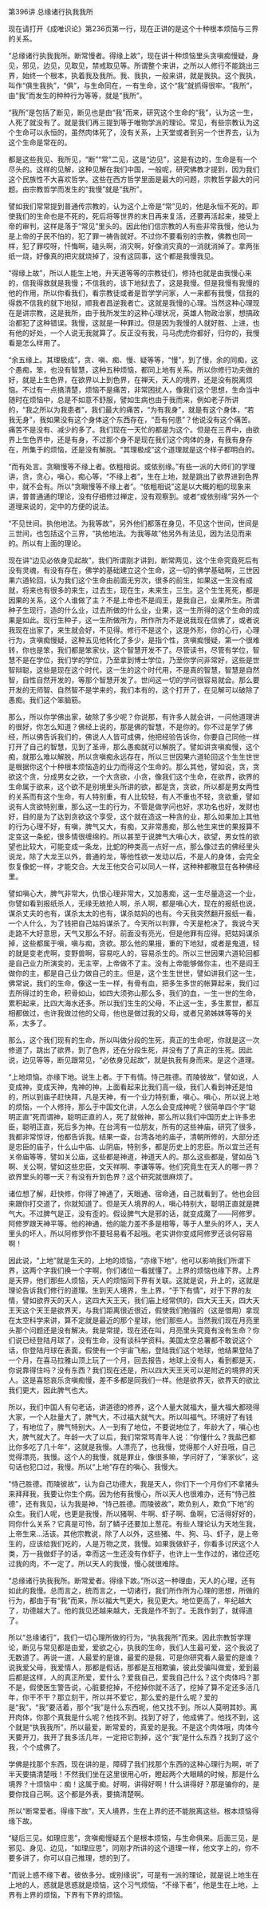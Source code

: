 第396讲 总缘诸行执我我所

现在请打开《成唯识论》第236页第一行，现在正讲的是这个十种根本烦恼与三界的关系。

“总缘诸行执我我所。断常慢者。得缘上故”，现在讲十种烦恼里头贪嗔痴慢疑，身见，邪见，边见，见取见，禁戒取见等。所谓整个来讲，之所以人修行不能跳出三界，始终一个根本，执着我及我所。我、我执，一般来讲，就是我执。这个我执，叫作“俱生我执”，“俱”，与生命同在，一有生命，这个“我”就抓得很牢。“我所”，由“我”而发生的种种行为等等，就是“我所”。

“我所”是包括了断见，断见也是由“我”而来，研究这个生命的“我”，认为这一生，人死了就没有了。就是我们再三提到等于唯物学派的理论。常见，有些宗教认为这个生命可以永恒的，虽然肉体死了，没有关系，上天堂或者到另一个世界去，认为这个生命是常在的。

都是这些我见、我所见，“断”“常”二见，这是“边见”，这是有边的，生命是有一个尽头的。这样的见解，这种见解在我们中国，一般呢，研究佛教才提到，因为我们这个民族性不大喜欢哲学。这些在西方哲学里面是最大的问题，宗教哲学最大的问题。由宗教哲学而发生的“我慢”就是“我所”。

譬如我们常常提到普通传宗教的，认为这个上帝是“常”见的，他是永恒不死的。即使我们的生命也是不死的，死后将等世界的末日再来复活，还要再活起来，接受上帝的审判，这样是落于“常见”里头的。因此他们信宗教的人有些非常我慢，他认为是上帝的子民不怕的，犯了罪一祷告就好。不过你不要看别的宗教，佛教也同一样，犯了罪哎呀，忏悔啊，磕头啊，消灾啊，好像消灾真的一消就消掉了。拿两张纸一烧，好像真的把灾就烧掉了，没有这回事，这个都是我慢我见。

“得缘上故”，所以人能生上地，升天道等等的宗教徒们，修持也就是由我慢心来的，信我得救就是我慢；不信我的，该下地狱去了，这是我慢。但是我慢有我慢的他的作用，所以你看我们，看宗教徒或者是哲学学问家，人一来都有我慢，信我的得救不信我的就下地狱，顺我者昌逆我者亡。这就是我慢的心理。当然这种心理现在是讲宗教，这是我所，由于我所发生的这种心理状况，英雄人物政治家，想搞政治都犯了这种错误。我慢，这就是一种罪过。但是因为我慢的人就好胜、上进，也有他的好处，一个人说无我就算了。反正没有我，马马虎虎你都好，归你的，我慢看是怎么样用了。

“余五缘上。其理极成”，贪、嗔、痴、慢、疑等等，“慢”，到了慢，余的同痴，这个愚痴，笨，也没有智慧，这种五种烦恼，都同上地有关系。所以你修行功夫做的好，就是上生色界，在欲界以上到色界，在禅天，天人的境界，还是没有脱离烦恼。不过有一点搞清楚，烦恼不是痛苦，非常困扰人，像我们这个思想，生命当中随时在烦恼中，总是不如意不舒服，譬如生病也由于我而来，例如老子所讲的，“我之所以为我患者”，我们最大的痛苦，“为有我身”，就是有这个身体，“若我无身”，我如果没有这个身体这个东西存在，“吾有何患”？他说没有这个痛苦。痛苦不是没有、减少的多了。我们现在一天忙的都是为这个。但是在三界中，由欲界上生色界中，还是有身，不过那个身不是现在我们这个肉体的身，有我有身存在，所集于的烦恼，还是没有解脱。“其理极成”这个道理就是这个样子都明白的。

“而有处言。贪瞋慢等不缘上者。依粗相说。或依别缘。”有些一派的大师们的学理讲，贪，贪心，嗔心，痴心等，“不缘上者”，生在上地，就是跳出了欲界进到色界中，就不会有。所以“贪瞋慢等不缘上者”。“依粗相说”这是以大概的粗的现象来讲，普普通通的理论，没有仔细修过禅定，没有观察到。或者“或依别缘”另外一个道理来说的，定中的方便的说法。

“不见世间。执他地法。为我等故”，另外他们都落在身见，不见这个世间，世间是三世间，也包括这个三界，“执他地法。为我等故”他另外有法见，因为法见而来的。所以有上面的理论。

现在讲“边见必依身见起故”，我们所谓刚才讲到，断常两见，这个生命究竟死后有没有灵魂，有没有存在，佛学的基础建立这个生命，这一切的佛学基础啊，三世因果六道轮回，认为我们这个生命由前面无穷次，很多的前生，如果这一生没有成就，将来也有很多的来生，过去生，现在生，未来生，三生。这个生生死死，都是因果的关系，这个人谁做了主？不是上帝也不是阎王，是我自己，业果所生。所谓种子生现行，造的什么业，过去所做的什么业，业果，这一生所得的这个生命的成果是如此。现行生种子，这一生所做所为，所作所为不是说我现在信佛了，或者说我现在出家了，来生就会好，不见得。修行不是这个，这是外形，你的心行，心理行为，贪嗔痴慢疑，这种五见他转化了多少，是指个性，贪嗔痴慢疑，第一个很难转，你也是笨，我们都是笨家伙，这个智慧开发不了。尽管读书，尽管有学位，智慧不是在学位，我们学的学位，乃至拿到博士学位，乃至你学问非常好，这些是世智辩聪，这些是现在这个时代，这一生的这个时代用，不是真的智慧，智慧是自然智，自性自然开发的，等那个智慧开发了。世间这一切的学问很容易就会。那么要开发的无师智、自然智不是学来的，我们本有的，这个打开了，在见解可以破除了愚痴。我们这个笨脑筋。

那么，所以你学佛出家，破除了多少呢？你说那，有许多人就会讲，一问他道理讲的很好，你怎么知道？佛经上说的，那是佛的智慧，不是你的。你不过是学了佛经，所以佛告诉我们的，佛说人人皆可成佛，他把经验告诉你，你要自己同他一样打开了自己的智慧，见到了圣谛，那么愚痴就可以解脱了。譬如讲贪嗔痴慢，这个痴，就那么难以解脱，所以贪嗔痴永远存在，所以三世因果六道轮回这个生生世世是根据你这个十种根本烦恼造的业力而得这个生命的。那么其他，譬如说，贪，贪欲这个贪，分成男女之欲，一个大贪欲，小贪，像我们这个生命，在欲界，欲界的生命属于欲来，这个欲不是别境里头所讲的欲，都是贪，贪欲，所以都是男女两性的关系而有这个生命，有人特别重，有人比较轻，有人不重也不轻，贪欲重，譬如说有人贪欲特别重，那么这一生的行为，不管是做学问也好，求功名也好，发财也好，目的是为了达到贪欲这个享受，这个就在造这一种贪的业，那么如果加上其他的行为心理不好，有嗔，脾气又大，有痴，又非常愚痴，那么他生来世的果报算不定变这一条蛇，很多情很缠绵的。所以甚至于说脾气大嗔心大，欲望，男女性的欲望也比较大，可能变成一条龙，比蛇的种类高一点好一点，那么像过去的佛经里头说龙，除了大龙王以外，普通的龙，等他性欲一发动以后，不是人的身体，会完全恢复像蛇一样，才能交合。大龙王他交合可以同人一样，这种种都散显在各种佛经里。

譬如嗔心大，脾气非常大，仇恨心理非常大，又加愚痴，这一生尽量造这一个业，你譬如看到报纸杀人，无缘无故抢人啊，杀人啊，都是嗔心大，现在的报纸也说，谋杀丈夫的也有，谋杀太太的也有，谋杀姑妈的也有。今天我突然翻开报纸一看，一个人什么，为了钱把自己姑妈谋杀了。今天所以判罪，今天是枪决了。我说今天走路不大好意思，天气又那么不好。前面没有亮光，但是他罪有应得。把姑妈谋杀掉，这些都属于嗔，嗔与痴，贪欲。那么他的果报，重的下地狱，或者是鬼道，轻的就是变老虎啊，变野兽啊，容易吃人的，容易杀生的。所以三世因果六道轮回都是自己业力所演变的，无主宰，上帝做不了主。没有上帝能够做你主，也不是阎王做你的主，都是自己业力做自己的主。但是，这个生生世世，譬如讲我们这一生，佛常说，我们的生命，像这一生一样，有骨有血，把多生多世的帐算起来，我们过去所得过的生命，积骨如山，如四大须弥山那么多，我们的血，一生一世的生命，累积起来，比四大海水还多。所以我们生生的父母，不止这一生，多生累世，都互相都做过，也许我做过他的父母，他也是做过我的父母，或者兄弟姊妹等等的关系，太多了。

那么，这个我们现有的生命，所以叫做分段的生死，真正的生命呢，你就是这一次修道了，跳出了欲界，到了色界，还在分段生死，并没有了了真正的生死。因此说，边见等等，断见跟常见，“必依身见起故”，就是执我有身而来。是这个道理。

“上地烦恼。亦缘下地。说生上者。于下有情。恃己胜德。而陵彼故”，譬如说，人变成神，变成天神，鬼神的神，上面看起来比我们高一级，我们人看到神还是怕的，所以到庙子赶快拜，凡是天神，有一个业力特别重，嗔心。嗔心，所以说上地的烦恼，一个人修持，那么于中国文化讲，人怎么会变成神呢？很简单四个字“聪明正直”死而谓神，聪明正直的人，死了就做神，那么所以我们中国历史上许多忠臣，聪明正直，死后多为神。在台湾有一位朋友，所有的这些神庙，研究了很多，我都非常惊讶，他都告诉我。结果一查，台湾各地的庙子，清朝所修的，大部分还是忠臣的庙子，什么山中庙、山阴庙，特别多，都是历史上的忠臣。所以宜兰还有关帝庙等等，譬如关公庙，这些都是神道，神道天人的。那么这些都是，譬如岳飞啊、关公啊，譬如这些忠臣，文天祥啊、李谦等等。他们究竟生在天人的哪一界？欲界里头的哪一天？有没有升到色界？这个研究就很麻烦了。

诸位想了解，赶快修，你得了神通了，天眼通、宿命通，自己就看到了。他也会回来跟你打交道了，你就知道了。但是天人境界的人，嗔心特别大，聪明正直就是脾气大。不过脾气是正，没有歪的。假设脾气大是邪的话，就变成魔了——阿修罗。阿修罗跟天神平等。他的神通，他的能力差不多是相等，等于人里头的坏人，天人里头的坏人，所以阿修罗你不要轻易看不起哦。老实讲你变成阿修罗还谈何容易啊！

因此说，“上地”就是生天的，上地的烦恼，“亦缘下地”，他可以影响我们所谓下界，这两个字我们换一个字啊，你们诸位一看就懂了。上界的烦恼也缘下界。上界是天界，他们那些人烦恼，天人的烦恼同下界有关联。这就是说，升上的，这就是理论告诉我们修行的道理。生到天人境界，生上界，“于下有情”，对于下界的友情，譬如欲界天的天人，这四大天王天，我们庙上经常供的，四大天王天，四大天王天这个天王是欲界天，与我们距离很近很近，假使我们勉强的（这是借用）拿现在太空科学来讲，算不定就是最近的那个星球，他们那些人。当然我们现在月亮里头那个问题还是没有解决。我是常提，现在还在叫，月亮里头究竟有没有生命？你们说已经登陆月球了，没有生命，没有谈科学资料。美国太空总署都不敢说这个话，你登陆月球在表面，假使有一个宇宙飞船，登陆我们这个地球，他结果登陆了一个月，在喜马拉雅山顶上玩了一个月，回去报告，地球上没有人，看到都是天，你说靠得住吗？没有东西？我们现在还是，所以四大天王天可以是附近的境界的天人。这是喜怒哀乐贪嗔痴慢，差不多都是同我们一样。他是欲界天，欲界天的欲比我们更大，因此脾气也大。

所以，我们中国人有句老话，讲道德的修养，这个人量大就福大，量大福大都晓得大家，一个人肚量大了，脾气大，不过福大就气大。所以叫福气。环境好了有钱了，有地位了，脾气特别大。人一到有了地位，不要说地位了，年龄大了，嗔心也大，脾气就大了。年龄一大了以后，我们常常骂青年人说：“你懂什么？我盐巴都比你多吃了几十年”，这就是我慢。人漂亮了，也我慢，觉得那个人好丑哦，自己觉得漂亮，我慢。这个人的我慢，就是罪业，像很多嘛，学问好了，“笨家伙”，这句话也犯口过，我慢。所以“上地”存在的嗔心、我慢大。

“恃己胜德。而陵彼故”，认为自己功德大，我是天人，你们下一个月你们不拿猪头来拜拜我，我要让你生个病。因为他有我慢心，所以天人也很难办，还有“恃己胜德”，还有我见，认为我是神，“恃己胜德。而陵彼故”，欺负别人，欺负“下地”的众生。我们人呢，也更是我慢，所以猪啊、牛啊、虾子啊、鱼啊，它活得好好的，同你什么关系？它真是可怜，刮了鳞子还要加上葱花。有些人理论认为天地生我，上帝生来…活该。其他宗教说，除了人以外，这些猪、牛、狗、马、虾子，是上帝生的，应该给我们吃的，人是万物之灵，我慢。如果我做虾子，你看多讨厌这个人类，万一我做虾子的话，幸而这一生还没有作虾子，也许上一生作过的，诸位还吃过我的肉，不一定了。所以天人的我慢，慢心就很难除。

“总缘诸行执我我所。断常爱者。得缘下故。”所以这一种理由，天人的心理，还有如此的我慢。总而言之，统而言之，一切诸行，我们所作所为心理的思想，所做的行为，都由于有“我”而来，所以福大气更大，我见更大。地位更高了，年纪越大了，功德越大了。他的我见还越来越大，无我是作不到了。无我作到了，就得道了。

所以“总缘诸行”，我们一切心理所做的行为，“执我我所”而来。因此宗教哲学理论，断见与常见都是由爱，爱欲之心，执我的生命，我们人生最可爱，这个我说了无数道了。再说一道，人最爱的是谁，最爱的是我，可是你研究看人最爱的是谁？说我爱父母，我爱情人，那都是假话，那都是互相欺骗，彼此受骗叫做爱，爱到最后都是这样，人的真正所爱，爱什么？爱我自己，爱我自己什么？这个肉体吗？那不是，假使医生警告说，心脏要挖掉，不挖掉你就不活了，挖掉了算不定还多活几年，你干不干？那立刻干，所以并不爱它，那么爱的是什么呢？爱的是“我”，“我”要活着，那个“我”是什么东西呢，他又找不到。所以人莫明其妙。离开肉体，你那个真我是什么呢？他找不到。找到了好了，他成佛了。他找不到，这个就是“执我我所”，所以最爱，断常爱的，真爱的是我。不是这个肉体哦，肉体今天要开刀，我开了我多活几年，一定把它割掉，这个“我”是什么东西？找到了这个我，个个成佛了。

学佛是找那个东西，现在讲的是，障碍了我们找那个东西的这种心理行为啊，听了半天要搞清楚哦！不然我们坐在这里很用心听，瞪起两个大眼睛的时候，那是什么境界？十烦恼中：痴！这属于痴。好啊，讲得好啊！什么讲得好？那是骗你的，是要你找自己啊。这个都是外表，要搞清楚啊。

所以“断常爱者。得缘下故”，天人境界，生在上界的还不能脱离这些。根本烦恼得缘下故。

“疑后三见。如理应思”，贪嗔痴慢疑五个是根本烦恼，与生命俱来。后面三见，是邪见、身见、边见，“如理应思”，同刚才所讲的这个道理一样，他文字上的，你不要多讲了，你可以自己推理，想的到了。

“而说上惑不缘下者。彼依多分。或别缘说”，可是有一派的理论，就是说上地生在上地的人，惑就是思惑就是烦恼，这个习气烦恼，“不缘下者”，他是生在上地，上界有上界的烦恼，下界有下界的烦恼。


